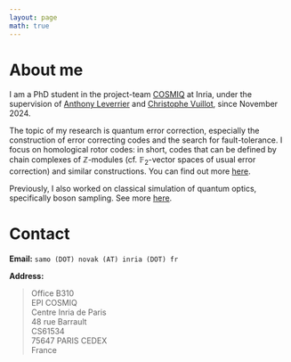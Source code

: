 ```yaml
---
layout: page
math: true
---
```


# About me

I am a PhD student in the project-team [COSMIQ](https://www.rocq.inria.fr/secret/) at Inria, under the supervision of [Anthony Leverrier](https://sites.google.com/site/anthonyleverrier/) and [Christophe Vuillot](https://members.loria.fr/CVuillot/), since November 2024.

The topic of my research is quantum error correction, especially the construction of error correcting codes and the search for fault-tolerance. I focus on homological rotor codes: in short, codes that can be defined by chain complexes of $\mathbb{Z}$-modules (cf. $\mathbb{F}_2$-vector spaces of usual error correction) and similar constructions. You can find out more [here](research).


Previously, I also worked on classical simulation of quantum optics, specifically boson sampling. See more [here](research#classical-simulation-of-boson-sampling).


# Contact

**Email:** `samo (DOT) novak (AT) inria (DOT) fr`

**Address:**

> Office B310  
> EPI COSMIQ  
> Centre Inria de Paris  
> 48 rue Barrault  
> CS61534  
> 75647 PARIS CEDEX  
> France
